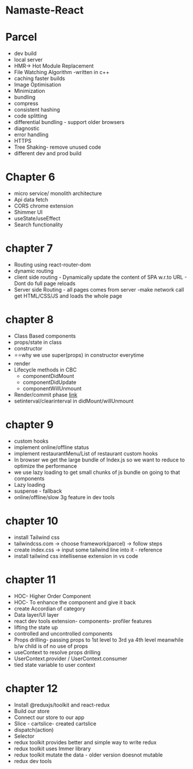 # Namaste-React

# Parcel

- dev build
- local server
- HMR-> Hot Module Replacement
- File Watching Algorithm -written in c++
- caching faster builds
- Image Optimisation
- Minimization
- bundling
- compress
- consistent hashing
- code splitting
- differential bundling - support older browsers
- diagnostic
- error handling
- HTTPS
- Tree Shaking- remove unused code
- different dev and prod build

# Chapter 6

- micro service/ monolith architecture
- Api data fetch
- CORS chrome extension
- Shimmer UI
- useState/useEffect
- Search functionality

# chapter 7

- Routing using react-router-dom
- dynamic routing
- client side routing - Dynamically update the content of SPA w.r.to URL - Dont do full page reloads
- Server side Routing - all pages comes from server -make network call get HTML/CSS/JS and loads the whole page

# chapter 8

- Class Based components
- props/state in class
- constructor
- ⭐⭐why we use super(props) in constructor everytime
- render
- Lifecycle methods in CBC
  - componentDidMount
  - componentDidUpdate
  - componentWillUnmount
- Render/commit phase [link](https://projects.wojtekmaj.pl/react-lifecycle-methods-diagram)
- setinterval/clearinterval in didMount/willUnmount

# chapter 9

- custom hooks
- implement online/offline status
- implement restaurantMenu/List of restaurant custom hooks
- In browser we get the large bundle of Index.js so we want to reduce to optimize the performance
- we use lazy loading to get small chunks of js bundle on going to that components
- Lazy loading
- suspense - fallback
- online/offline/slow 3g feature in dev tools

# chapter 10

- install Tailwind css
- tailwindcss.com -> choose framework(parcel) -> follow steps
- create index.css -> input some tailwind line into it - reference
- install tailwind css intellisense extension in vs code

# chapter 11

- HOC- Higher Order Component
- HOC- To enhance the component and give it back
- create Accordian of category
- Data layer/UI layer
- react dev tools extension- components- profiler features
- lifting the state up
- controlled and uncontrolled components
- Props drilling- passing props to 1st level to 3rd ya 4th level meanwhile b/w child is of no use of props
- useContext to resolve props drilling
- UserContext.provider / UserContext.consumer
- tied state variable to user context

# chapter 12

- Install @reduxjs/toolkit and react-redux
- Build our store
- Connect our store to our app
- Slice - cartslice- created cartslice
- dispatch(action)
- Selector
- redux toolkit provides better and simple way to write redux
- redux toolkit uses Immer library
- redux toolkit mutate the data - older version doesnot mutable
- redux dev tools
